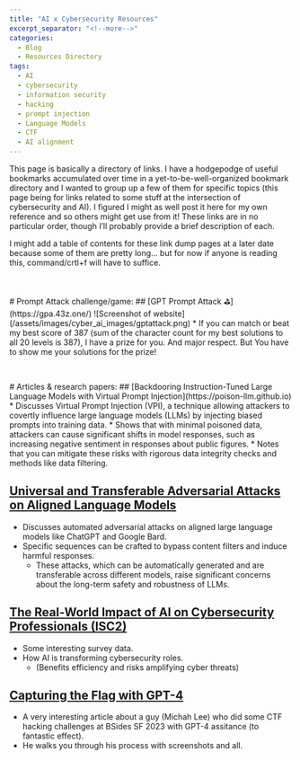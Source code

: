 ```yaml
---
title: "AI x Cybersecurity Resources"
excerpt_separator: "<!--more-->"
categories:
  - Blog
  - Resources Directory
tags:
  - AI
  - cybersecurity
  - information security
  - hacking
  - prompt injection
  - Language Models
  - CTF
  - AI alignment
---
```


This page is basically a directory of links.<!--more--> I have a hodgepodge of useful bookmarks accumulated over time in a yet-to-be-well-organized bookmark directory and I wanted to group up a few of them for specific topics (this page being for links related to some stuff at the intersection of cybersecurity and AI). I figured I might as well post it here for my own reference and so others might get use from it! These links are in no particular order, though I’ll probably provide a brief description of each.

I might add a table of contents for these link dump pages at a later date because some of them are pretty long... but for now if anyone is reading this, command/crtl+f will have to suffice.

<p>&nbsp;</p>
# Prompt Attack challenge/game:
## [GPT Prompt Attack ⛳](https://gpa.43z.one/)
![Screenshot of website](/assets/images/cyber_ai_images/gptattack.png)
* If you can match or beat my best score of 387 (sum of the character count for my best solutions to all 20 levels is 387), I have a prize for you. And major respect. But You have to show me your solutions for the prize!

<p>&nbsp;</p>
# Articles & research papers:
## [Backdooring Instruction-Tuned Large Language Models with Virtual Prompt Injection](https://poison-llm.github.io)
* Discusses Virtual Prompt Injection (VPI), a technique allowing attackers to covertly influence large language models (LLMs) by injecting biased prompts into training data.
* Shows that with minimal poisoned data, attackers can cause significant shifts in model responses, such as increasing negative sentiment in responses about public figures.
* Notes that you can mitigate these risks with rigorous data integrity checks and methods like data filtering.

## [Universal and Transferable Adversarial Attacks on Aligned Language Models](https://llm-attacks.org)
* Discusses automated adversarial attacks on aligned large language models like ChatGPT and Google Bard.
* Specific sequences can be crafted to bypass content filters and induce harmful responses.
    * These attacks, which can be automatically generated and are transferable across different models, raise significant concerns about the long-term safety and robustness of LLMs.

## [The Real-World Impact of AI on Cybersecurity Professionals (ISC2)](https://www.isc2.org/Insights/2024/02/The-Real-World-Impact-of-AI-on-Cybersecurity-Professionals)
* Some interesting survey data.
* How AI is transforming cybersecurity roles.
    * (Benefits efficiency and risks amplifying cyber threats)

## [Capturing the Flag with GPT-4](https://micahflee.com/2023/04/capturing-the-flag-with-gpt-4/)
* A very interesting article about a guy (Michah Lee) who did some CTF hacking challenges at BSides SF 2023 with GPT-4 assitance (to fantastic effect).
* He walks you through his process with screenshots and all.

<p>&nbsp;</p>
